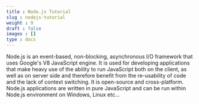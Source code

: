 ```yaml
---
title : Node.js Tutorial
slug : nodejs-tutorial
weight : 9
draft : false
images : []
type : docs
---
```


Node.js is an event-based, non-blocking, asynchronous I/O framework that uses Google's V8 JavaScript engine. It is used for developing applications that make heavy use of the ability to run JavaScript both on the client, as well as on server side and therefore benefit from the re-usability of code and the lack of context switching. It is open-source and cross-platform. Node.js applications are written in pure JavaScript and can be run within Node.js environment on Windows, Linux etc…

